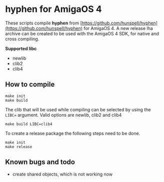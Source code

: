 # hyphen for AmigaOS 4

These scripts compile **hyphen** from [https://github.com/hunspell/hyphen](https://github.com/hunspell/hyphen) for AmigaOS 4. 
A new release lha archive can be created to be used with the AmigaOS 4 SDK, for native and cross compiling.

**Supported libc**
- newlib
- clib2
- clib4

## How to compile
```
make init
make build
```

The clib that will be used while compiling can be selected by using the `LIBC=` argument.
Valid options are newlib, clib2 and clib4
```
make build LIBC=clib4
```

To create a release package the following steps need to be done.
```
make init
make release
```

## Known bugs and todo
- create shared objects, which is not working now